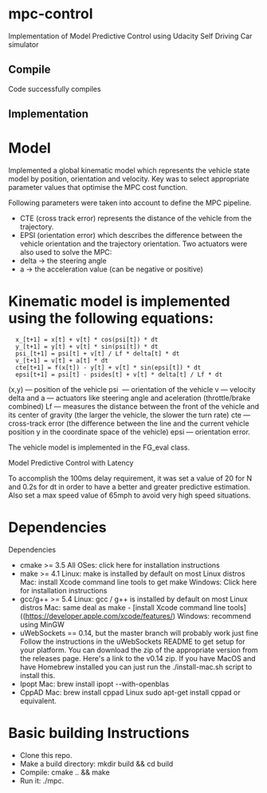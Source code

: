 # mpc-control
Implementation of Model Predictive Control using Udacity Self Driving Car simulator

## Compile

Code successfully compiles

## Implementation

# Model

Implemented a global kinematic model which represents the vehicle state model by position, orientation and velocity.
Key was to select appropriate parameter values that optimise the MPC cost function.

Following parameters were taken into account to define the MPC pipeline.
* CTE (cross track error) represents the distance of the vehicle from the trajectory.
* EPSI (orientation error) which describes the difference between the vehicle orientation and the trajectory orientation.
Two actuators were also used to solve the MPC:
* delta -> the steering angle
* a -> the acceleration value (can be negative or positive)

# Kinematic model is implemented using the following equations:
  
      x_[t+1] = x[t] + v[t] * cos(psi[t]) * dt
      y_[t+1] = y[t] + v[t] * sin(psi[t]) * dt
      psi_[t+1] = psi[t] + v[t] / Lf * delta[t] * dt
      v_[t+1] = v[t] + a[t] * dt
      cte[t+1] = f(x[t]) - y[t] + v[t] * sin(epsi[t]) * dt
      epsi[t+1] = psi[t] - psides[t] + v[t] * delta[t] / Lf * dt

(x,y) —  position of the vehicle
psi  — orientation of the vehicle
v — velocity
delta and a — actuators like steering angle and aceleration (throttle/brake combined)
Lf — measures the distance between the front of the vehicle and its center of gravity (the larger the vehicle, the slower the turn rate)
cte — cross-track error (the difference between the line and the current vehicle position y in the coordinate space of the vehicle)
epsi —  orientation error. 

The vehicle model is implemented in the FG_eval class.

Model Predictive Control with Latency

To accomplish the 100ms delay requirement, it was set a value of 20 for N and 0.2s for dt in order to have a better and greater predictive estimation. Also set a max speed value of 65mph to avoid very high speed situations.

# Dependencies

Dependencies

- cmake >= 3.5
  All OSes: click here for installation instructions
- make >= 4.1
  Linux: make is installed by default on most Linux distros
  Mac: install Xcode command line tools to get make
  Windows: Click here for installation instructions
- gcc/g++ >= 5.4
  Linux: gcc / g++ is installed by default on most Linux distros
  Mac: same deal as make - [install Xcode command line tools]((https://developer.apple.com/xcode/features/)
  Windows: recommend using MinGW
- uWebSockets == 0.14, but the master branch will probably work just fine
  Follow the instructions in the uWebSockets README to get setup for your platform. You can download the zip of the   appropriate version from the releases page. Here's a link to the v0.14 zip.
  If you have MacOS and have Homebrew installed you can just run the ./install-mac.sh script to install this.
- Ipopt
  Mac: brew install ipopt --with-openblas
- CppAD
  Mac: brew install cppad
  Linux sudo apt-get install cppad or equivalent.

# Basic building Instructions
- Clone this repo.
- Make a build directory: mkdir build && cd build
- Compile: cmake .. && make
- Run it: ./mpc.
